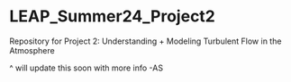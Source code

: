 # LEAP_Summer24_Project2
Repository for Project 2: Understanding + Modeling Turbulent Flow in the Atmosphere

^ will update this soon with more info -AS
